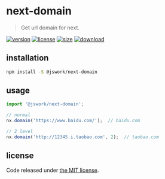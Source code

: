 # next-domain
> Get url domain for next.

[![version][version-image]][version-url]
[![license][license-image]][license-url]
[![size][size-image]][size-url]
[![download][download-image]][download-url]

## installation
```bash
npm install -S @jswork/next-domain
```

## usage
```js
import '@jswork/next-domain';

// normal
nx.domain('https://www.baidu.com/');  // baidu.com

// 2 level
nx.domain('http://12345.i.taobao.com', 2);  // taobao.com
```

## license
Code released under [the MIT license](https://github.com/afeiship/next-domain/blob/master/LICENSE.txt).

[version-image]: https://img.shields.io/npm/v/@jswork/next-domain
[version-url]: https://npmjs.org/package/@jswork/next-domain

[license-image]: https://img.shields.io/npm/l/@jswork/next-domain
[license-url]: https://github.com/afeiship/next-domain/blob/master/LICENSE.txt

[size-image]: https://img.shields.io/bundlephobia/minzip/@jswork/next-domain
[size-url]: https://github.com/afeiship/next-domain/blob/master/dist/next-domain.min.js

[download-image]: https://img.shields.io/npm/dm/@jswork/next-domain
[download-url]: https://www.npmjs.com/package/@jswork/next-domain
